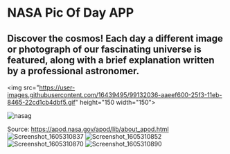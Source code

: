 # NASA Pic Of Day APP

## Discover the cosmos! Each day a different image or photograph of our fascinating universe is featured, along with a brief explanation written by a professional astronomer. 
<img src="https://user-images.githubusercontent.com/16439495/99132036-aaeef600-25f3-11eb-8465-22cd1cb4dbf5.gif" height="150 width="150">

![nasag](https://user-images.githubusercontent.com/16439495/99132036-aaeef600-25f3-11eb-8465-22cd1cb4dbf5.gif)

Source: https://apod.nasa.gov/apod/lib/about_apod.html
![Screenshot_1605310837](https://user-images.githubusercontent.com/16439495/99202515-2f757c00-278e-11eb-801b-1d0dd959308b.png)
![Screenshot_1605310852](https://user-images.githubusercontent.com/16439495/99202517-30a6a900-278e-11eb-8dea-b6e888515836.png)
![Screenshot_1605310870](https://user-images.githubusercontent.com/16439495/99202518-30a6a900-278e-11eb-8c5b-9492c1789fbe.png)
![Screenshot_1605310890](https://user-images.githubusercontent.com/16439495/99202519-313f3f80-278e-11eb-920d-dc3298bfce85.png)
